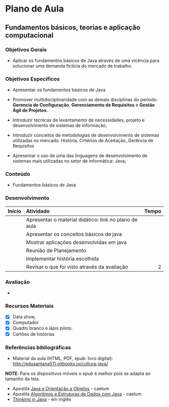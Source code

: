 # Plano de Aula

## Fundamentos básicos, teorias e aplicação computacional

### Objetivos Gerais

- Aplicar os fundamentos básicos de Java através de uma vicência para solucionar uma demanda fictícia do mercado de trabalho.

### Objetivos Específicos

- Apresentar os fundamentos básicos de Java

- Promover multidisciplinaridade com as demais disciplinas do período: **Gerencia de Configuração**, **Gerenciamento de Requisitos** e **Gestão Ágil de Projetos**.

- Introduzir técnicas de levantamento de necessidades, projeto e desenvolvimento de sistemas de informação;

- Introduzir conceitos de metodologias de desenvolvimento de sistemas utilizadas no mercado: História, Critérios de Aceitação, Gerência de Requisitos

- Apresentar o uso de uma das linguagens de desenvolvimento de sistemas mais utilizadas no setor de informática: Java;

### Conteúdo

- Fundamentos básicos de Java

### Desenvolvimento

| Início        | Atividade           | Tempo  |
| ------        |:-------------| -----:|
| | Apresentar o material didático: link no plano de aula | |
| | Apresentar os conceitos básicos de java | |
| | Mostrar aplicações desenvolvidas em java | |
| | Reunião de Planejamento  | |
| | Implementar história escolhida | |
| | Revisar o que foi visto através da avaliação | 2 |

### Avaliação

-

### Recursos Materiais

- [x] Data show,
- [x] Computador
- [x] Quadro branco e lápis piloto.
- [x] Cartões de histórias

### Referências bibliográficas

- Material da aula (HTML, PDF, epub: livro digital):
http://edusantana511.gitbooks.io/cultura-java/

**NOTE**: Para os dispositivos móveis o *epub* é melhor pois se adapta ao tamanho da tela.

- Apostila [Java e Orientação a Objetos](http://www.caelum.com.br/apostila-java-orientacao-objetos/) - caelum
- Apostila [Algoritmos e Estruturas de Dados com Java](http://www.caelum.com.br/apostila-java-estrutura-dados/) - caelum
- [Thinking in Java](http://www.saeedsh.com/resources/Thinking%20in%20Java%204th%20Ed.pdf) - em inglês
